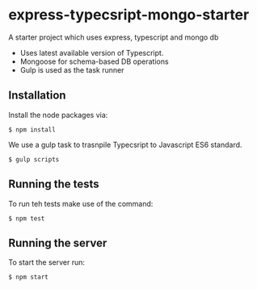 # express-typecsript-mongo-starter

A starter project which uses express, typescript and mongo db

* Uses latest available version of Typescript.
* Mongoose for schema-based DB operations
* Gulp is used as the task runner

## Installation

Install the node packages via:

`$ npm install`

We use a gulp task to trasnpile Typecsript to Javascript ES6 standard.

`$ gulp scripts`

## Running the tests

To run teh tests make use of the command:

`$ npm test`

## Running the server

To start the server run:

`$ npm start`
